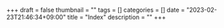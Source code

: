 +++
draft = false
thumbnail = ""
tags = []
categories = []
date = "2023-02-23T21:46:34+09:00"
title = "Index"
description = ""
+++
